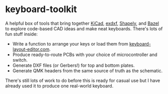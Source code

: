 # keyboard-toolkit

A helpful box of tools that bring together
[KiCad](https://gitlab.com/kicad/code/kicad),
[exdxf](https://ezdxf.mozman.at/),
[Shapely](https://github.com/Toblerity/Shapely), and
[Bazel](https://bazel.build/) to explore code-based CAD ideas and make
neat keyboards. There's lots of fun stuff inside:

* Write a function to arrange your keys or load them from
  [keyboard-layout-editor.com](http://www.keyboard-layout-editor.com/).
* Produce ready-to-route PCBs with your choice of microcontroller and
  switch.
* Generate DXF files (or Gerbers!) for top and bottom plates.
* Generate QMK headers from the same source of truth as the schematic.

There's still lots of work to do before this is ready for casual use
but I have already used it to produce one real-world keyboard.
